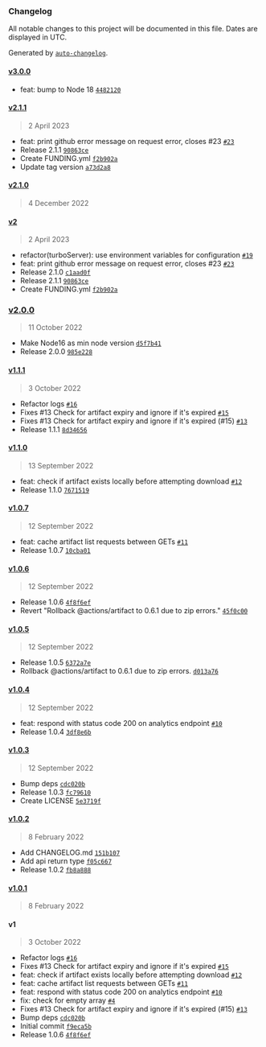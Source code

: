### Changelog

All notable changes to this project will be documented in this file. Dates are displayed in UTC.

Generated by [`auto-changelog`](https://github.com/CookPete/auto-changelog).

#### [v3.0.0](https://github.com/felixmosh/turborepo-gh-artifacts/compare/v2.1.1...v3.0.0)

- feat: bump to Node 18 [`4482120`](https://github.com/felixmosh/turborepo-gh-artifacts/commit/4482120970d73b839a9c88c2e6265406f7ae2b53)

#### [v2.1.1](https://github.com/felixmosh/turborepo-gh-artifacts/compare/v2.1.0...v2.1.1)

> 2 April 2023

- feat: print github error message on request error, closes #23 [`#23`](https://github.com/felixmosh/turborepo-gh-artifacts/issues/23)
- Release 2.1.1 [`90863ce`](https://github.com/felixmosh/turborepo-gh-artifacts/commit/90863ce9f52eb50906a199bfc79aa48ba1b4cf1c)
- Create FUNDING.yml [`f2b902a`](https://github.com/felixmosh/turborepo-gh-artifacts/commit/f2b902aaf262f1a690de222e10b7d4647a900e90)
- Update tag version [`a73d2a8`](https://github.com/felixmosh/turborepo-gh-artifacts/commit/a73d2a81585ca9fb37c3a22070c4bc809b93dc6b)

#### [v2.1.0](https://github.com/felixmosh/turborepo-gh-artifacts/compare/v2...v2.1.0)

> 4 December 2022

#### [v2](https://github.com/felixmosh/turborepo-gh-artifacts/compare/v2.0.0...v2)

> 2 April 2023

- refactor(turboServer): use environment variables for configuration [`#19`](https://github.com/felixmosh/turborepo-gh-artifacts/pull/19)
- feat: print github error message on request error, closes #23 [`#23`](https://github.com/felixmosh/turborepo-gh-artifacts/issues/23)
- Release 2.1.0 [`c1aad0f`](https://github.com/felixmosh/turborepo-gh-artifacts/commit/c1aad0f06228423c5680bc5a0f4174bf8ea3fa12)
- Release 2.1.1 [`90863ce`](https://github.com/felixmosh/turborepo-gh-artifacts/commit/90863ce9f52eb50906a199bfc79aa48ba1b4cf1c)
- Create FUNDING.yml [`f2b902a`](https://github.com/felixmosh/turborepo-gh-artifacts/commit/f2b902aaf262f1a690de222e10b7d4647a900e90)

### [v2.0.0](https://github.com/felixmosh/turborepo-gh-artifacts/compare/v1.1.1...v2.0.0)

> 11 October 2022

- Make Node16 as min node version [`d5f7b41`](https://github.com/felixmosh/turborepo-gh-artifacts/commit/d5f7b41d8c5f42b738ca4348ccf49d5316126b9b)
- Release 2.0.0 [`985e228`](https://github.com/felixmosh/turborepo-gh-artifacts/commit/985e228d924df5bc0cbba735de374e0e5f8e2138)

#### [v1.1.1](https://github.com/felixmosh/turborepo-gh-artifacts/compare/v1.1.0...v1.1.1)

> 3 October 2022

- Refactor logs [`#16`](https://github.com/felixmosh/turborepo-gh-artifacts/pull/16)
- Fixes #13 Check for artifact expiry and ignore if it's expired [`#15`](https://github.com/felixmosh/turborepo-gh-artifacts/pull/15)
- Fixes #13 Check for artifact expiry and ignore if it's expired (#15) [`#13`](https://github.com/felixmosh/turborepo-gh-artifacts/issues/13)
- Release 1.1.1 [`8d34656`](https://github.com/felixmosh/turborepo-gh-artifacts/commit/8d34656bd2b83f8f938a60ac09434d209591dba6)

#### [v1.1.0](https://github.com/felixmosh/turborepo-gh-artifacts/compare/v1.0.7...v1.1.0)

> 13 September 2022

- feat: check if artifact exists locally before attempting download [`#12`](https://github.com/felixmosh/turborepo-gh-artifacts/pull/12)
- Release 1.1.0 [`7671519`](https://github.com/felixmosh/turborepo-gh-artifacts/commit/767151948381f0cd2fe04e339134d5950bd913a4)

#### [v1.0.7](https://github.com/felixmosh/turborepo-gh-artifacts/compare/v1.0.6...v1.0.7)

> 12 September 2022

- feat: cache artifact list requests between GETs [`#11`](https://github.com/felixmosh/turborepo-gh-artifacts/pull/11)
- Release 1.0.7 [`10cba01`](https://github.com/felixmosh/turborepo-gh-artifacts/commit/10cba0140fcb3f9a3c466f2c323083bfa26d6618)

#### [v1.0.6](https://github.com/felixmosh/turborepo-gh-artifacts/compare/v1.0.5...v1.0.6)

> 12 September 2022

- Release 1.0.6 [`4f8f6ef`](https://github.com/felixmosh/turborepo-gh-artifacts/commit/4f8f6ef3927b73ee86b42d3e7789c4a8fcd816e8)
- Revert "Rollback @actions/artifact to 0.6.1 due to zip errors." [`45f0c00`](https://github.com/felixmosh/turborepo-gh-artifacts/commit/45f0c00dc1f750491efb27952817640ec46d6b65)

#### [v1.0.5](https://github.com/felixmosh/turborepo-gh-artifacts/compare/v1.0.4...v1.0.5)

> 12 September 2022

- Release 1.0.5 [`6372a7e`](https://github.com/felixmosh/turborepo-gh-artifacts/commit/6372a7ed6beac104d96a999cb6c1c82a95a4bb4b)
- Rollback @actions/artifact to 0.6.1 due to zip errors. [`d013a76`](https://github.com/felixmosh/turborepo-gh-artifacts/commit/d013a7673b346af3d989b0502a6cbe705d33070b)

#### [v1.0.4](https://github.com/felixmosh/turborepo-gh-artifacts/compare/v1.0.3...v1.0.4)

> 12 September 2022

- feat: respond with status code 200 on analytics endpoint [`#10`](https://github.com/felixmosh/turborepo-gh-artifacts/pull/10)
- Release 1.0.4 [`3df8e6b`](https://github.com/felixmosh/turborepo-gh-artifacts/commit/3df8e6b3b410278c0c200a9d8041c30381e297b1)

#### [v1.0.3](https://github.com/felixmosh/turborepo-gh-artifacts/compare/v1.0.2...v1.0.3)

> 12 September 2022

- Bump deps [`cdc020b`](https://github.com/felixmosh/turborepo-gh-artifacts/commit/cdc020b1ff39640673ea7926187d801972707adc)
- Release 1.0.3 [`fc79610`](https://github.com/felixmosh/turborepo-gh-artifacts/commit/fc79610cbd9dbe1478e975d4d8ddfe75d3809373)
- Create LICENSE [`5e3719f`](https://github.com/felixmosh/turborepo-gh-artifacts/commit/5e3719f5377f393da1a97fffff4ce67bb9310be1)

#### [v1.0.2](https://github.com/felixmosh/turborepo-gh-artifacts/compare/v1.0.1...v1.0.2)

> 8 February 2022

- Add CHANGELOG.md [`151b107`](https://github.com/felixmosh/turborepo-gh-artifacts/commit/151b107e6e634ce0e18fd7cf734482c49ed8ddab)
- Add api return type [`f05c667`](https://github.com/felixmosh/turborepo-gh-artifacts/commit/f05c667bc47c33ab29e8d2e1358ddf47db055a31)
- Release 1.0.2 [`fb8a888`](https://github.com/felixmosh/turborepo-gh-artifacts/commit/fb8a88855720b921c811e30f5160b3e6b92e8e6a)

#### [v1.0.1](https://github.com/felixmosh/turborepo-gh-artifacts/compare/v1...v1.0.1)

> 8 February 2022

#### v1

> 3 October 2022

- Refactor logs [`#16`](https://github.com/felixmosh/turborepo-gh-artifacts/pull/16)
- Fixes #13 Check for artifact expiry and ignore if it's expired [`#15`](https://github.com/felixmosh/turborepo-gh-artifacts/pull/15)
- feat: check if artifact exists locally before attempting download [`#12`](https://github.com/felixmosh/turborepo-gh-artifacts/pull/12)
- feat: cache artifact list requests between GETs [`#11`](https://github.com/felixmosh/turborepo-gh-artifacts/pull/11)
- feat: respond with status code 200 on analytics endpoint [`#10`](https://github.com/felixmosh/turborepo-gh-artifacts/pull/10)
- fix: check for empty array [`#4`](https://github.com/felixmosh/turborepo-gh-artifacts/pull/4)
- Fixes #13 Check for artifact expiry and ignore if it's expired (#15) [`#13`](https://github.com/felixmosh/turborepo-gh-artifacts/issues/13)
- Bump deps [`cdc020b`](https://github.com/felixmosh/turborepo-gh-artifacts/commit/cdc020b1ff39640673ea7926187d801972707adc)
- Initial commit [`f9eca5b`](https://github.com/felixmosh/turborepo-gh-artifacts/commit/f9eca5bbff11f5840d1823cc2ec9cf0f0407018c)
- Release 1.0.6 [`4f8f6ef`](https://github.com/felixmosh/turborepo-gh-artifacts/commit/4f8f6ef3927b73ee86b42d3e7789c4a8fcd816e8)
